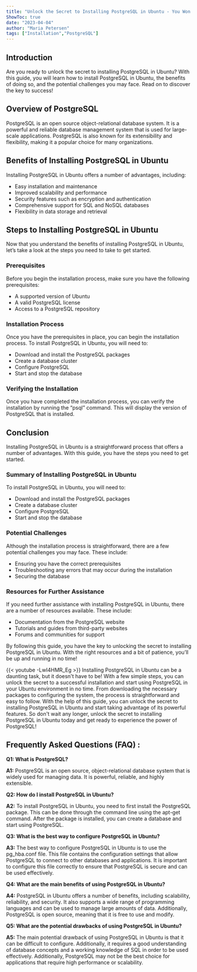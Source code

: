 ```yaml
---
title: "Unlock the Secret to Installing PostgreSQL in Ubuntu - You Won't Believe What Happens Next!"
ShowToc: true 
date: "2023-04-04"
author: "Maria Petersen" 
tags: ["Installation","PostgreSQL"]
---
```

## Introduction
Are you ready to unlock the secret to installing PostgreSQL in Ubuntu? With this guide, you will learn how to install PostgreSQL in Ubuntu, the benefits of doing so, and the potential challenges you may face. Read on to discover the key to success! 

## Overview of PostgreSQL
PostgreSQL is an open source object-relational database system. It is a powerful and reliable database management system that is used for large-scale applications. PostgreSQL is also known for its extensibility and flexibility, making it a popular choice for many organizations. 

## Benefits of Installing PostgreSQL in Ubuntu
Installing PostgreSQL in Ubuntu offers a number of advantages, including: 

- Easy installation and maintenance 
- Improved scalability and performance 
- Security features such as encryption and authentication 
- Comprehensive support for SQL and NoSQL databases 
- Flexibility in data storage and retrieval 

## Steps to Installing PostgreSQL in Ubuntu
Now that you understand the benefits of installing PostgreSQL in Ubuntu, let’s take a look at the steps you need to take to get started. 

### Prerequisites
Before you begin the installation process, make sure you have the following prerequisites: 

- A supported version of Ubuntu 
- A valid PostgreSQL license 
- Access to a PostgreSQL repository 

### Installation Process
Once you have the prerequisites in place, you can begin the installation process. To install PostgreSQL in Ubuntu, you will need to: 

- Download and install the PostgreSQL packages 
- Create a database cluster 
- Configure PostgreSQL 
- Start and stop the database 

### Verifying the Installation
Once you have completed the installation process, you can verify the installation by running the “psql” command. This will display the version of PostgreSQL that is installed. 

## Conclusion
Installing PostgreSQL in Ubuntu is a straightforward process that offers a number of advantages. With this guide, you have the steps you need to get started. 

### Summary of Installing PostgreSQL in Ubuntu 
To install PostgreSQL in Ubuntu, you will need to: 

- Download and install the PostgreSQL packages 
- Create a database cluster 
- Configure PostgreSQL 
- Start and stop the database 

### Potential Challenges
Although the installation process is straightforward, there are a few potential challenges you may face. These include: 

- Ensuring you have the correct prerequisites 
- Troubleshooting any errors that may occur during the installation 
- Securing the database 

### Resources for Further Assistance
If you need further assistance with installing PostgreSQL in Ubuntu, there are a number of resources available. These include: 

- Documentation from the PostgreSQL website 
- Tutorials and guides from third-party websites 
- Forums and communities for support 

By following this guide, you have the key to unlocking the secret to installing PostgreSQL in Ubuntu. With the right resources and a bit of patience, you’ll be up and running in no time!

{{< youtube -LwI4HMR_Eg >}} 
Installing PostgreSQL in Ubuntu can be a daunting task, but it doesn't have to be! With a few simple steps, you can unlock the secret to a successful installation and start using PostgreSQL in your Ubuntu environment in no time. From downloading the necessary packages to configuring the system, the process is straightforward and easy to follow. With the help of this guide, you can unlock the secret to installing PostgreSQL in Ubuntu and start taking advantage of its powerful features. So don't wait any longer, unlock the secret to installing PostgreSQL in Ubuntu today and get ready to experience the power of PostgreSQL!

## Frequently Asked Questions (FAQ) :
**Q1: What is PostgreSQL?**

**A1:** PostgreSQL is an open source, object-relational database system that is widely used for managing data. It is powerful, reliable, and highly extensible.

**Q2: How do I install PostgreSQL in Ubuntu?**

**A2:** To install PostgreSQL in Ubuntu, you need to first install the PostgreSQL package. This can be done through the command line using the apt-get command. After the package is installed, you can create a database and start using PostgreSQL. 

**Q3: What is the best way to configure PostgreSQL in Ubuntu?**

**A3:** The best way to configure PostgreSQL in Ubuntu is to use the pg_hba.conf file. This file contains the configuration settings that allow PostgreSQL to connect to other databases and applications. It is important to configure this file correctly to ensure that PostgreSQL is secure and can be used effectively. 

**Q4: What are the main benefits of using PostgreSQL in Ubuntu?**

**A4:** PostgreSQL in Ubuntu offers a number of benefits, including scalability, reliability, and security. It also supports a wide range of programming languages and can be used to manage large amounts of data. Additionally, PostgreSQL is open source, meaning that it is free to use and modify. 

**Q5: What are the potential drawbacks of using PostgreSQL in Ubuntu?**

**A5:** The main potential drawback of using PostgreSQL in Ubuntu is that it can be difficult to configure. Additionally, it requires a good understanding of database concepts and a working knowledge of SQL in order to be used effectively. Additionally, PostgreSQL may not be the best choice for applications that require high performance or scalability.





